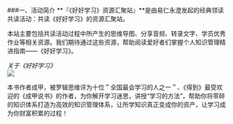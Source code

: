 ###一、活动简介
**『《好好学习》资源汇聚站』**是由易仁永澄发起的经典领读共读活动：共读《好好学习》的资源汇聚站。  

本站主要包括共读活动过程中所产生的思维导图、分享音频、转录文字、学员优秀作业等相关资源。我们期待通过这些资源，帮助阅读爱好者们掌握个人知识管理精进指南——《好好学习》。  

*关于《好好学习》*  
![](http://i.imgur.com/kujg0kJ.jpg)

本书作者成甲，被罗辑思维评为十位＂全国最会学习的人之一＂、《得到》最受欢迎的《成甲说书》的作者，为你解开学习迷思，讲授“学习的方法”，帮助你将零碎的知识体系打造为高效的知识管理体系，让所学知识真正变成你的资产，让学习成为你财富积累的过程！
